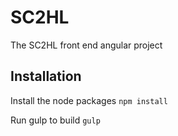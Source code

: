 # SC2HL

The SC2HL front end angular project

## Installation

Install the node packages
`npm install`

Run gulp to build
`gulp`